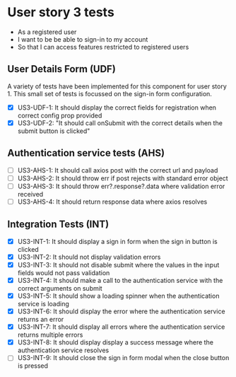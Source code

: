 # User story 3 tests

- As a registered user
- I want to be be able to sign-in to my account
- So that I can access features restricted to registered users

## User Details Form (UDF)

A variety of tests have been implemented for this component for user story 1. This small set of tests is focussed on the sign-in form configuration.

- [x] US3-UDF-1: It should display the correct fields for registration when correct config prop provided
- [x] US3-UDF-2: "It should call onSubmit with the correct details when the submit button is clicked"

## Authentication service tests (AHS)

- [ ] US3-AHS-1: It should call axios post with the correct url and payload
- [ ] US3-AHS-2: It should throw err if post rejects with standard error object
- [ ] US3-AHS-3: It should throw err?.response?.data where validation error received
- [ ] US3-AHS-4: It should return response data where axios resolves

## Integration Tests (INT)

- [x] US3-INT-1: It should display a sign in form when the sign in button is clicked
- [x] US3-INT-2: It should not display validation errors
- [x] US3-INT-3: It should not disable submit where the values in the input fields would not pass validation
- [x] US3-INT-4: It should make a call to the authentication service with the correct arguments on submit
- [x] US3-INT-5: It should show a loading spinner when the authentication service is loading
- [x] US3-INT-6: It should display the error where the authentication service returns an error
- [x] US3-INT-7: It should display all errors where the authentication service returns multiple errors
- [x] US3-INT-8: It should display display a success message where the authentication service resolves
- [ ] US3-INT-9: It should close the sign in form modal when the close button is pressed
